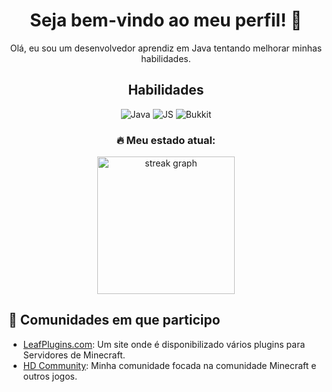 <h1 align="center">Seja bem-vindo ao meu perfil! 👋</h1>
<p align="center">Olá, eu sou um desenvolvedor aprendiz em Java tentando melhorar minhas habilidades</a>.</p>

<h2 align="center">Habilidades</h2>
<p align="center">
  <img alt="Java" src="https://img.shields.io/badge/Java-d93838?style=for-the-badge">
  <img alt="JS" src="https://img.shields.io/badge/JavaScript-e8c320?style=for-the-badge">
  <img alt="Bukkit"
src="https://img.shields.io/badge/Bukkit-205ce8?style=for-the-badge">
</p>

<h3 align="center">🔥 Meu estado atual: </h3>
<div align="center">
  <img src="https://streak-stats.demolab.com?user=ivdsh1&locale=pt-br&mode=daily&theme=dark&hide_border=false&border_radius=5&order=3" height="220" alt="streak graph"  />
</div>

<h2>🚀 Comunidades em que participo</h2>
<p align="center">
  
- [LeafPlugins.com](https://leafplugins.com): Um site onde é disponibilizado vários plugins para Servidores de Minecraft.
- [HD Community](https://discord.gg/7dXdXWMFwH): Minha comunidade focada na comunidade Minecraft e outros jogos.
  
</p>
